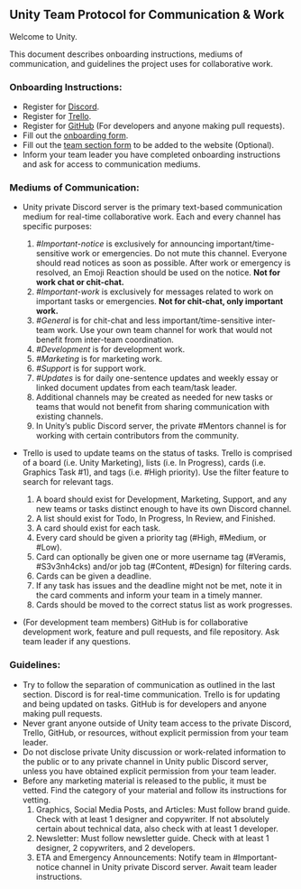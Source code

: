 ## Unity Team Protocol for Communication & Work

Welcome to Unity.<br/>

This document describes onboarding instructions, mediums of communication, and guidelines the project uses for collaborative work.<br/>

### Onboarding Instructions:<br/>
- Register for [Discord](https://discordapp.com/download).
- Register for [Trello](https://trello.com/unitymarketing2/recommend).
- Register for [GitHub](https://github.com/) (For developers and anyone making pull requests).
- Fill out the [onboarding form](https://docs.google.com/forms/d/e/1FAIpQLSeJTi0BMuMaelZy_ZoGqi1wV_JUMbWya8II8PonQVQNm_9_wA/viewform).
- Fill out the [team section form](https://docs.google.com/forms/d/e/1FAIpQLSei1NtcP__KMBQ5ZCEe-AvPxrVjnz9ZCGHY5DW1zqc3PbEtIQ/viewform) to be added to the website (Optional).
- Inform your team leader you have completed onboarding instructions and ask for access to communication mediums.<br/>

### Mediums of Communication:<br/>
- Unity private Discord server is the primary text-based communication medium for real-time collaborative work. Each and every channel has specific purposes:<br/>
    1.  *#Important-notice* is exclusively for announcing important/time-sensitive work or emergencies. Do not mute this channel. Everyone should read notices as soon as possible. After work or emergency is resolved, an Emoji Reaction should be used on the notice. **Not for work chat or chit-chat.**
    2. *#Important-work* is exclusively for messages related to work on important tasks or emergencies. **Not for chit-chat, only important work.**
    3. *#General* is for chit-chat and less important/time-sensitive inter-team work. Use your own team channel for work that would not benefit from inter-team coordination.
    4. *#Development* is for development work.
    5. *#Marketing* is for marketing work.
    6. *#Support* is for support work.
    7. *#Updates* is for daily one-sentence updates and weekly essay or linked document updates from each team/task leader.
    8. Additional channels may be created as needed for new tasks or teams that would not benefit from sharing communication with existing channels.
    9. In Unity’s public Discord server, the private #Mentors channel is for working with certain contributors from the community.<br/>


- Trello is used to update teams on the status of tasks. Trello is comprised of a board (i.e. Unity Marketing), lists (i.e. In Progress), cards (i.e. Graphics Task #1), and tags (i.e. #High priority). Use the filter feature to search for relevant tags.<br/>
    1. A board should exist for Development, Marketing, Support, and any new teams or tasks distinct enough to have its own Discord channel.
    2. A list should exist for Todo, In Progress, In Review, and Finished.
    3. A card should exist for each task.
    4. Every card should be given a priority tag (#High, #Medium, or #Low).
    5. Card can optionally be given one or more username tag (#Veramis, #S3v3nh4cks) and/or job tag (#Content, #Design) for filtering cards.
    6. Cards can be given a deadline.
    7. If any task has issues and the deadline might not be met, note it in the card comments and inform your team in a timely manner.
    8. Cards should be moved to the correct status list as work progresses.<br/>


- (For development team members) GitHub is for collaborative development work, feature and pull requests, and file repository. Ask team leader if any questions.<br/>

### Guidelines:<br/>
- Try to follow the separation of communication as outlined in the last section. Discord is for real-time communication. Trello is for updating and being updated on tasks. GitHub is for developers and anyone making pull requests.
- Never grant anyone outside of Unity team access to the private Discord, Trello, GitHub, or resources, without explicit permission from your team leader.
- Do not disclose private Unity discussion or work-related information to the public or to any private channel in Unity public Discord server, unless you have obtained explicit permission from your team leader.
- Before any marketing material is released to the public, it must be vetted. Find the category of your material and follow its instructions for vetting.<br/>
    1. Graphics, Social Media Posts, and Articles: Must follow brand guide. Check with at least 1 designer and copywriter. If not absolutely certain about technical data, also check with at least 1 developer.
    2. Newsletter: Must follow newsletter guide. Check with at least 1 designer, 2 copywriters, and 2 developers.
    3. ETA and Emergency Announcements: Notify team in #Important-notice channel in Unity private Discord server. Await team leader instructions.

